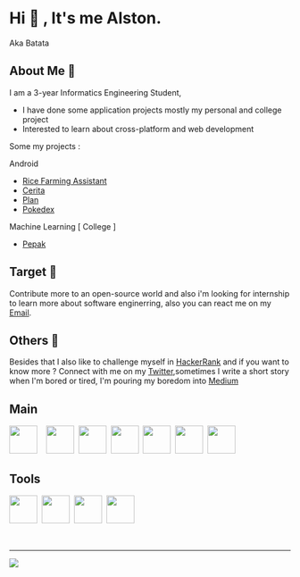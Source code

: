 

# Hi 👋 , It's me Alston.         
                            
Aka Batata

## About Me 👀 

I am a 3-year Informatics Engineering Student,
-  I have done some  application projects mostly my personal and college project 
-  Interested to learn about cross-platform  and  web development 

Some my projects :

Android 
- [Rice Farming Assistant](https://github.com/Alstonargodi/Rifsa-apps)
- [Cerita](https://github.com/Alstonargodi/Cerita)
- [Plan](https://github.com/Alstonargodi/Plan)
- [Pokedex](https://github.com/Alstonargodi/Pokedex)

Machine Learning [ College ]
- [Pepak](https://github.com/Alstonargodi/Pepak)

## Target 🎯

Contribute more to an open-source world and also i'm looking for internship to learn more about software enginerring, also you can react me on my [Email](mailto:alstonargodi01@gmail.com).

## Others 📝 

Besides that I also like to challenge myself in [HackerRank](https://www.hackerrank.com/alstonargodi01) and if you want to know more ? Connect with me on my [Twitter](https://twitter.com/ArgodiI),sometimes I write a short story when I'm bored or tired, I'm pouring my boredom into [Medium](https://medium.com/@alstonargodi)

## Main

<img height="50" width="50" src="https://cdn.jsdelivr.net/gh/devicons/devicon/icons/kotlin/kotlin-original.svg" />&nbsp;&nbsp;&nbsp;&nbsp;<img height="50" width="50" src="https://cdn.jsdelivr.net/gh/devicons/devicon/icons/javascript/javascript-original.svg" />&nbsp;&nbsp;<img height="50" width="50" src="https://cdn.jsdelivr.net/gh/devicons/devicon/icons/python/python-original.svg" />&nbsp;&nbsp;<img height="50" width="50" src="https://cdn.jsdelivr.net/gh/devicons/devicon/icons/java/java-original.svg" />&nbsp;&nbsp;<img height="50" width="50" src="https://cdn.jsdelivr.net/gh/devicons/devicon/icons/cplusplus/cplusplus-original.svg" />&nbsp;&nbsp;<img height="50" width="50" src="https://cdn.jsdelivr.net/gh/devicons/devicon/icons/tailwindcss/tailwindcss-plain.svg" />&nbsp;&nbsp;<img height="50" width="50" src="https://cdn.jsdelivr.net/gh/devicons/devicon/icons/firebase/firebase-plain.svg" />
          
## Tools 

<img height="50" width="50" src="https://cdn.jsdelivr.net/gh/devicons/devicon/icons/androidstudio/androidstudio-original.svg"/>&nbsp;&nbsp;<img height="50" width="50" src="https://cdn.jsdelivr.net/gh/devicons/devicon/icons/intellij/intellij-original.svg" />&nbsp;&nbsp;<img height="50" width="50" src="https://cdn.jsdelivr.net/gh/devicons/devicon/icons/vscode/vscode-original.svg" />&nbsp;&nbsp;<img height="50" width="50" src="https://cdn.jsdelivr.net/gh/devicons/devicon/icons/jupyter/jupyter-original-wordmark.svg" />
                                                                                                                         
     
<br />

---


![](https://komarev.com/ghpvc/?username=rogerboto&color=blue)

[twitter]: https://twitter.com/ArgodiI

